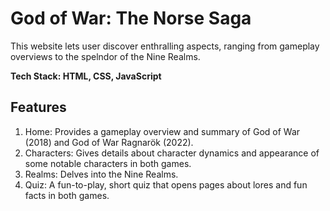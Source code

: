 # God of War: The Norse Saga

This website lets user discover enthralling aspects, ranging from gameplay overviews to the spelndor of the Nine Realms.

**Tech Stack: HTML, CSS, JavaScript**


## Features
1. Home: Provides a gameplay overview and summary of God of War (2018) and God of War Ragnarök (2022).
2. Characters: Gives details about character dynamics and appearance of some notable characters in both games.
3. Realms: Delves into the Nine Realms.
4. Quiz: A fun-to-play, short quiz that opens pages about lores and fun facts in both games.

